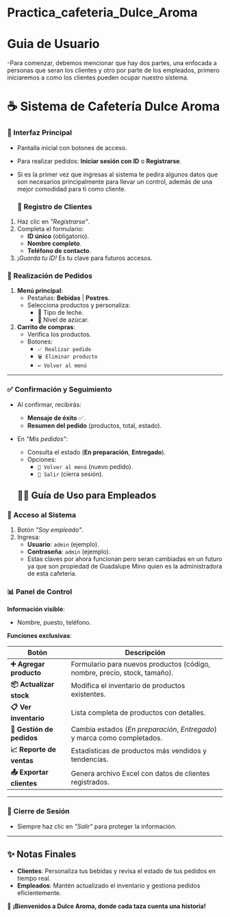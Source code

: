 # Practica_cafeteria_Dulce_Aroma

# Guia de Usuario
-Para comenzar, debemos mencionar que hay dos partes, una enfocada
a personas que seran los clientes y otro por parte de los empleados, primero iniciaremos
a como los clientes pueden ocupar nuestro sistema.
# ☕ Sistema de Cafetería Dulce Aroma 

### **🔹 Interfaz Principal**  
- Pantalla inicial con botones de acceso.  
- Para realizar pedidos: **Iniciar sesión con ID** o **Registrarse**.
- Si es la primer vez que ingresas al sistema te pedira algunos datos que son necesarios
  principalmente para llevar un control, además de una mejor comodidad para ti como cliente.
  
  ### **📝 Registro de Clientes**  
1. Haz clic en *"Registrarse"*.  
2. Completa el formulario:  
   - **ID único** (obligatorio).  
   - **Nombre completo**.  
   - **Teléfono de contacto**.  
3. *¡Guarda tu ID!* Es tu clave para futuros accesos.

### **🛒 Realización de Pedidos**  
1. **Menú principal**:  
   - Pestañas: **Bebidas** | **Postres**.  
   - Selecciona productos y personaliza:  
     - 🥛 Tipo de leche.  
     - 🧂 Nivel de azúcar.  
2. **Carrito de compras**:  
   - Verifica los productos.  
   - Botones:  
     - `✅ Realizar pedido`  
     - `🗑️ Eliminar producto`  
     - `↩️ Volver al menú`  

---

### **✅ Confirmación y Seguimiento**  
- Al confirmar, recibirás:  
  - **Mensaje de éxito** ✅.  
  - **Resumen del pedido** (productos, total, estado).  
- En *"Mis pedidos"*:  
  - Consulta el estado (**En preparación**, **Entregado**).  
  - Opciones:  
    - `🔄 Volver al menú` (nuevo pedido).  
    - `🚪 Salir` (cierra sesión).

  ## 👨‍💼 **Guía de Uso para Empleados**  

### **🔑 Acceso al Sistema**  
1. Botón *"Soy empleado"*.  
2. Ingresa:  
   - **Usuario**: `admin` (ejemplo).  
   - **Contraseña**: `admin` (ejemplo).
   - Estas claves por ahora funcionan pero seran cambiadas en un futuro ya que son propiedad
     de Guadalupe Mino quien es la administradora de esta cafeteria.
     
### **📊 Panel de Control**  
**Información visible**:  
- Nombre, puesto, teléfono.  

**Funciones exclusivas**:  

| Botón                | Descripción                                                                 |
|----------------------|-----------------------------------------------------------------------------|
| **➕ Agregar producto** | Formulario para nuevos productos (código, nombre, precio, stock, tamaño).  |
| **📦 Actualizar stock** | Modifica el inventario de productos existentes.                            |
| **📋 Ver inventario**   | Lista completa de productos con detalles.                                  |
| **🔄 Gestión de pedidos** | Cambia estados (*En preparación*, *Entregado*) y marca como completados.  |
| **📈 Reporte de ventas** | Estadísticas de productos más vendidos y tendencias.                      |
| **📤 Exportar clientes** | Genera archivo Excel con datos de clientes registrados.                   |

---

### **🚪 Cierre de Sesión**  
- Siempre haz clic en *"Salir"* para proteger la información.  

---

## **✨ Notas Finales**  
- **Clientes**: Personaliza tus bebidas y revisa el estado de tus pedidos en tiempo real.  
- **Empleados**: Mantén actualizado el inventario y gestiona pedidos eficientemente.  

🔗 **¡Bienvenidos a Dulce Aroma, donde cada taza cuenta una historia!**  
